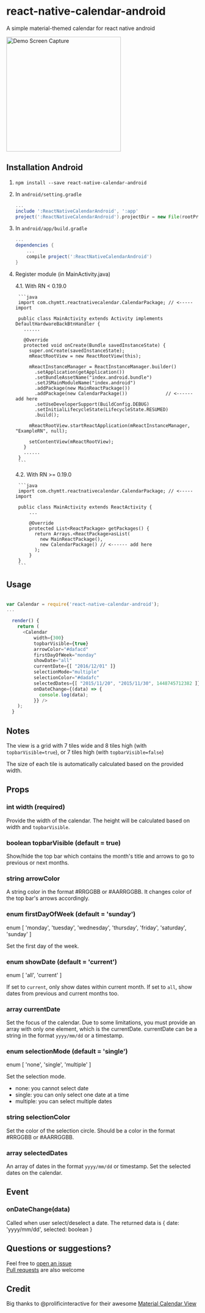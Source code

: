 # react-native-calendar-android

A simple material-themed calendar for react native android

<img src="https://dl.dropboxusercontent.com/u/20911725/Screenshots/Screencast-2015.12.01-00.32.gif" alt="Demo Screen Capture" width="300px" />

## Installation Android
1. `npm install --save react-native-calendar-android`
2. In `android/setting.gradle`

    ```gradle
    ...
    include ':ReactNativeCalendarAndroid', ':app'
    project(':ReactNativeCalendarAndroid').projectDir = new File(rootProject.projectDir, '../node_modules/react-native-calendar-android/android')
    ```

3. In `android/app/build.gradle`

    ```gradle
    ...
    dependencies {
        ...
        compile project(':ReactNativeCalendarAndroid')
    }
    ```
    
4. Register module (in MainActivity.java)

    4.1. With RN < 0.19.0
    
        ```java
        import com.chymtt.reactnativecalendar.CalendarPackage; // <----- import
        
        public class MainActivity extends Activity implements DefaultHardwareBackBtnHandler {
          ......
        
          @Override
          protected void onCreate(Bundle savedInstanceState) {
            super.onCreate(savedInstanceState);
            mReactRootView = new ReactRootView(this);
        
            mReactInstanceManager = ReactInstanceManager.builder()
              .setApplication(getApplication())
              .setBundleAssetName("index.android.bundle")
              .setJSMainModuleName("index.android")
              .addPackage(new MainReactPackage())
              .addPackage(new CalendarPackage())              // <------ add here
              .setUseDeveloperSupport(BuildConfig.DEBUG)
              .setInitialLifecycleState(LifecycleState.RESUMED)
              .build();
        
            mReactRootView.startReactApplication(mReactInstanceManager, "ExampleRN", null);
        
            setContentView(mReactRootView);
          }
          ......
        }
        ```
    
    4.2. With RN >= 0.19.0
    
        ```java
        import com.chymtt.reactnativecalendar.CalendarPackage; // <----- import
        
        public class MainActivity extends ReactActivity {
            ...
            
            @Override
            protected List<ReactPackage> getPackages() {
              return Arrays.<ReactPackage>asList(
                new MainReactPackage(),
                new CalendarPackage() // <------ add here
              );
            }
        }
        ```

## Usage

```js

var Calendar = require('react-native-calendar-android');
...

  render() {
    return (
      <Calendar
          width={300}
          topbarVisible={true}
          arrowColor="#dafacd"
          firstDayOfWeek="monday"
          showDate="all"
          currentDate={[ "2016/12/01" ]}
          selectionMode="multiple"
          selectionColor="#dadafc"
          selectedDates={[ "2015/11/20", "2015/11/30", 1448745712382 ]}
          onDateChange={(data) => {
            console.log(data);
          }} />
    );
  }
```

## Notes

The view is a grid with 7 tiles wide and 8 tiles high (with ```topbarVisible=true```), or 7 tiles high (with ```topbarVisible=false```)

The size of each tile is automatically calculated based on the provided width.

## Props

### int width (required)

Provide the width of the calendar. The height will be calculated based on width and ```topbarVisible```.

### boolean topbarVisible (default = true)

Show/hide the top bar which contains the month's title and arrows to go to previous or next months.

### string arrowColor

A string color in the format #RRGGBB or #AARRGGBB. It changes color of the top bar's arrows accordingly.

### enum firstDayOfWeek (default = 'sunday')

enum [ 'monday', 'tuesday', 'wednesday', 'thursday', 'friday', 'saturday', 'sunday' ]

Set the first day of the week.

### enum showDate (default = 'current')

enum [ 'all', 'current' ]

If set to ```current```, only show dates within current month. If set to ```all```, show dates from previous and current months too.

### array currentDate

Set the focus of the calendar. Due to some limitations, you must provide an array with only one element, which is the currentDate. currentDate can be a string in the format ```yyyy/mm/dd``` or a timestamp.

### enum selectionMode (default = 'single')

enum [ 'none', 'single', 'multiple' ]

Set the selection mode.

- none: you cannot select date
- single: you can only select one date at a time
- multiple: you can select multiple dates

### string selectionColor

Set the color of the selection circle. Should be a color in the format #RRGGBB or #AARRGGBB.

### array selectedDates

An array of dates in the format ```yyyy/mm/dd``` or timestamp. Set the selected dates on the calendar.

## Event

### onDateChange(data)

Called when user select/deselect a date. The returned data is { date: 'yyyy/mm/dd', selected: boolean }

## Questions or suggestions?

Feel free to [open an issue](https://github.com/chymtt/ReactNativeCalendarAndroid/issues)  
[Pull requests](https://github.com/chymtt/ReactNativeCalendarAndroid/pulls) are also welcome

## Credit

Big thanks to @prolificinteractive for their awesome [Material Calendar View](https://github.com/prolificinteractive/material-calendarview)
